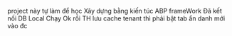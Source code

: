 project này tự làm để học
Xây dựng bằng kiến túc ABP frameWork
Đã kết nối DB Local
Chạy Ok rồi
TH lưu cache tenant thì phải bật tab ẩn danh mới vào đc
